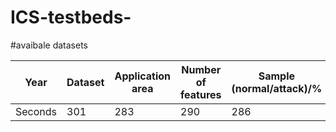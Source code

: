 # ICS-testbeds-

#avaibale datasets

Year  | Dataset  | Application area  | Number of features  |Sample (normal/attack)/% | Attack Type  | Data Size  | Data format  | Data set publicly available  
--- | --- | --- | --- |--- |--- |--- |--- |--- 
Seconds | 301 | 283 | 290 | 286 | 289 | 285 | 287 | 287 
